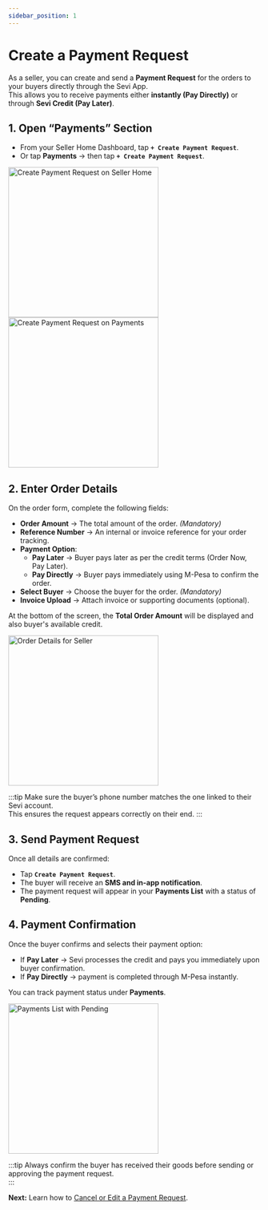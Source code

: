 ```yaml
---
sidebar_position: 1
---
```


# Create a Payment Request

As a seller, you can create and send a **Payment Request** for the orders to your buyers directly through the Sevi App.  
This allows you to receive payments either **instantly (Pay Directly)** or through **Sevi Credit (Pay Later)**.


## 1. Open “Payments” Section
- From your Seller Home Dashboard, tap **`+ Create Payment Request`**.
- Or tap **Payments** → then tap **`+ Create Payment Request`**.

<img src="/seller/001.png" alt="Create Payment Request on Seller Home" width="300"/>
<img src="/seller/002.png" alt="Create Payment Request on Payments" width="300"/>


## 2. Enter Order Details
On the order form, complete the following fields:  

- **Order Amount** → The total amount of the order. *(Mandatory)*  
- **Reference Number** → An internal or invoice reference for your order tracking.  
- **Payment Option**:  
  - **Pay Later** → Buyer pays later as per the credit terms (Order Now, Pay Later).  
  - **Pay Directly** → Buyer pays immediately using M-Pesa to confirm the order.  
- **Select Buyer** → Choose the buyer for the order. *(Mandatory)*   
- **Invoice Upload** → Attach invoice or supporting documents (optional).  

At the bottom of the screen, the **Total Order Amount** will be displayed and also buyer's available credit.  

<img src="/seller/003.png" alt="Order Details for Seller" width="300"/>  

:::tip
Make sure the buyer’s phone number matches the one linked to their Sevi account.  
This ensures the request appears correctly on their end.
:::


## 3. Send Payment Request
Once all details are confirmed:
- Tap **`Create Payment Request`**.  
- The buyer will receive an **SMS and in-app notification**.  
- The payment request will appear in your **Payments List** with a status of **Pending**.



## 4. Payment Confirmation
Once the buyer confirms and selects their payment option:
- If **Pay Later** → Sevi processes the credit and pays you immediately upon buyer confirmation.  
- If **Pay Directly** → payment is completed through M-Pesa instantly.  

You can track payment status under **Payments**.

<img src="/seller/005.png" alt="Payments List with Pending" width="300"/>

:::tip
Always confirm the buyer has received their goods before sending or approving the payment request.  
:::


**Next:** Learn how to [Cancel or Edit a Payment Request](/docs/seller/payments/cancel-payment).  
